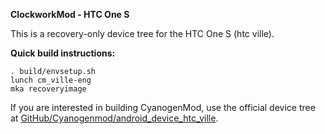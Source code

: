 **ClockworkMod - HTC One S**

This is a recovery-only device tree for the HTC One S (htc ville).

**Quick build instructions:**

    . build/envsetup.sh
    lunch cm_ville-eng
    mka recoveryimage

If you are interested in building CyanogenMod, use the official device tree at [GitHub/Cyanogenmod/android\_device\_htc\_ville](https://github.com/cyanogenmod/android_device_htc_ville).
